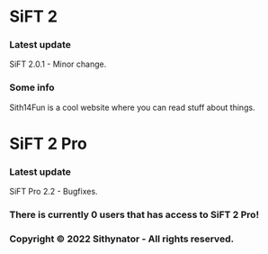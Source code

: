 # SiFT 2

### Latest update
SiFT 2.0.1 - Minor change.

### Some info
Sith14Fun is a cool website where you can read stuff about things.

# SiFT 2 Pro

### Latest update
SiFT Pro 2.2 - Bugfixes.

### There is currently 0 users that has access to SiFT 2 Pro!

### Copyright © 2022 Sithynator - All rights reserved.
